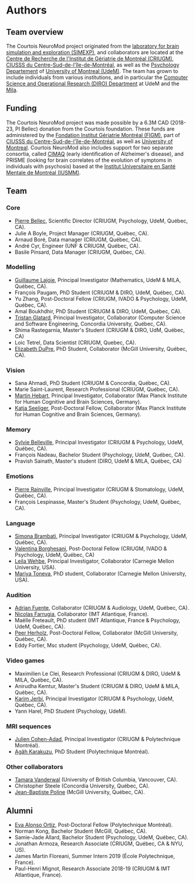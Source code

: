# Authors

## Team overview

The Courtois NeuroMod project originated from
the [laboratory for brain simulation and exploration (SIMEXP)](<https://simexp-lab.org>), and collaborators are located at the [Centre de Recherche de l'Institut de Gériatrie de Montréal (CRIUGM)](http://www.criugm.qc.ca/en.html),  [CIUSSS du Centre-Sud-de-l'île-de-Montréal](https://ciusss-centresudmtl.gouv.qc.ca/propos/services-en-anglais), as well as the [Psychology Departement](https://psy.umontreal.ca/english/home/) of [University of Montreal (UdeM)](https://www.umontreal.ca/en/). The team has grown to include individuals from various institutions, and in particular the [Computer Science and Operational Research (DIRO) Department](https://diro.umontreal.ca/english/home/) at UdeM and the [Mila](https://mila.quebec/en/).

## Funding

The Courtois NeuroMod project was made possible by a 6.3M CAD (2018-23, PI Bellec) donation from the Courtois foundation. These funds are administered by the [Fondation Institut Gériatrie Montréal (FIGM)](https://www.figm.ca/), part of [CIUSSS du Centre-Sud-de-l'île-de-Montréal](https://ciusss-centresudmtl.gouv.qc.ca/propos/services-en-anglais), as well as [University of Montreal](https://www.umontreal.ca/en/). Courtois NeuroMod also includes support for two separate consortia, called [CIMAQ](http://www.cima-q.ca/en/home/) (early identification of Alzheimer's disease), and PRISME (looking for brain correlates of the evolution of symptoms in individuals with psychosis) based at the [Institut Universitaire en Santé Mentale de Montréal (IUSMM)](https://ciusss-estmtl.gouv.qc.ca/).

## Team

### Core
 * [Pierre Bellec](http://www.criugm.qc.ca/en/researchers/laboratory-directors/81-pierre-bellec.html), Scientific Director (CRIUGM, Psychology, UdeM, Québec, CA).
 * Julie A Boyle, Project Manager (CRIUGM, Québec, CA).
 * Arnaud Boré, Data manager (CRIUGM, Québec, CA).
 * André Cyr, Engineer (UNF & CRIUGM, Québec, CA).
 * Basile Pinsard, Data Manager (CRIUGM, Québec, CA).

### Modelling
 * [Guillaume Lajoie](https://www.guillaumelajoie.com), Principal Investigator (Mathematics, UdeM & MILA, Québec, CA).
 * François Paugam, PhD Student (CRIUGM & DIRO, UdeM, Québec, CA).
 * Yu Zhang, Post-Doctoral Fellow (CRIUGM, IVADO & Psychology, UdeM, Québec, CA).
 * Amal Boukhdhir, PhD Student (CRIUGM & DIRO, UdeM, Québec, CA).
 * [Tristan Glatard](https://users.encs.concordia.ca/~tglatard/), Principal Investigator, Collaborator (Computer Science and Software Engineering, Concordia University, Québec, CA).
 * Shima Rastegarnia, Master's Student (CRIUGM & DIRO, UdM, Québec, CA)
 * Loic Tetrel, Data Scientist (CRIUGM, Quebec, CA).
 * [Elizabeth DuPre](https://elizabeth-dupre.com), PhD Student, Collaborator (McGill University, Québec, CA).

### Vision
 * Sana Ahmadi, PhD Student (CRIUGM & Concordia, Québec, CA).
 * Marie Saint-Laurent, Research Professional (CRIUGM, Québec, CA).
 * [Martin Hebart](http://martin-hebart.de), Principal Investigator, Collaborator (Max Planck Institute for Human Cognitive and Brain Sciences, Germany).
 * [Katja Seeliger](http://seeliger.space/),  Post-Doctoral Fellow, Collaborator (Max Planck Institute for Human Cognitive and Brain Sciences, Germany).  

### Memory
 * [Sylvie Belleville](http://www.criugm.qc.ca/en/researchers/laboratory-directors/28-sylvie-belleville.html), Principal Investigator (CRIUGM & Psychology, UdeM, Québec, CA).
 * François Nadeau, Bachelor Student (Psychology, UdeM, Québec, CA).
 * Pravish Sainath, Master's student (DIRO, UdeM & MILA, Québec, CA)

### Emotions
 * [Pierre Rainville](http://www.criugm.qc.ca/en/researchers/laboratory-directors/57-pierre-rainville.html), Principal Investigator (CRIUGM & Stomatology, UdeM, Québec, CA).
 * François Lespinasse, Master's Student (Psychology, UdeM, Québec, CA).

### Language
 * [Simona Brambati](http://www.criugm.qc.ca/en/researchers/laboratory-directors/57-pierre-rainville.html), Principal Investigator (CRIUGM & Psychology, UdeM, Québec, CA).
 * [Valentina Borghesani](https://valentina.borghesani.org/), Post-Doctoral Fellow (CRIUGM, IVADO & Psychology, UdeM, Québec, CA)
 * [Leila Wehbe](http://www.cs.cmu.edu/~lwehbe/), Principal Investigator, Collaborator (Carnegie Mellon University, USA).
 * [Mariya Toneva](http://www.cs.cmu.edu/~mktoneva/), PhD student, Collaborator (Carnegie Mellon University, USA).

### Audition
 * [Adrian Fuente](http://www.criugm.qc.ca/en/researchers/laboratory-directors/225-adrian-fuente.html), Collaborator (CRIUGM & Audiology, UdeM, Québec, CA).
 * [Nicolas Farrugia](https://nicofarr.github.io/), Collaborator (IMT Atlantique, France).
 * Maëlle Freteault, PhD student (IMT Atlantique, France & Psychology, UdeM, Québec, CA).
 * [Peer Herholz](https://peerherholz.github.io/), Post-Doctoral Fellow, Collaborator (McGill University, Québec, CA).
 * Eddy Fortier, Msc student (Psychology, UdeM, Québec, CA).

### Video games
 * Maximilien Le Clei, Research Professional (CRIUGM & DIRO, UdeM & MILA, Québec, CA).
 * Anirudha Kemtur, Master's Student (CRIUGM & DIRO, UdeM & MILA, Québec, CA).
 * [Karim Jerbi](http://www.karimjerbi.com/), Principal Investigator (CRIUGM & Psychology, UdeM, Québec, CA).
 * Yann Harel, PhD Student (Psychology, UdeM).

### MRI sequences
 * [Julien Cohen-Adad](https://www.neuro.polymtl.ca/people/julien_cohenadad), Principal Investigator (CRIUGM & Polytechnique Montréal).
 * [Agâh Karakuzu](https://agahkarakuzu.github.io/), PhD Student (Polytechnique Montréal).

### Other collaborators
 * [Tamara Vanderwal](https://www.bcchr.ca/tvanderwal) (University of British Columbia, Vancouver, CA).
 * Christopher Steele (Concordia University, Québec, CA).
 * [Jean-Baptiste Poline](https://www.mcgill.ca/neuro/jean-baptiste-poline-phd) (McGill University, Québec, CA).

## Alumni
 * [Eva Alonso Ortiz](https://www.evaalonsoortiz.com/), Post-Doctoral Fellow (Polytechnique Montréal).
 * Norman Kong, Bachelor Student (McGill, Québec, CA).
 * Samie-Jade Allard, Bachelor Student (Psychology, UdeM, Québec, CA).
 * Jonathan Armoza, Research Associate (CRIUGM, Québec, CA & NYU, US).
 * James Martin Floreani, Summer Intern 2019 (École Polytechnique, France).
 * Paul-Henri Mignot, Research Associate 2018-19 (CRIUGM & IMT Atlantique, France).
